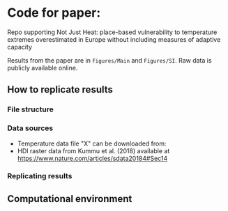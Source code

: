 # Code for paper: 

Repo supporting Not Just Heat: place-based vulnerability to temperature extremes overestimated in Europe without including measures of adaptive capacity

Results from the paper are in `Figures/Main` and `Figures/SI`. Raw data is publicly available online.

## How to replicate results

### File structure

### Data sources
- Temperature data file "X" can be downloaded from: 
- HDI raster data from Kummu et al. (2018) available at https://www.nature.com/articles/sdata20184#Sec14


### Replicating results



## Computational environment
